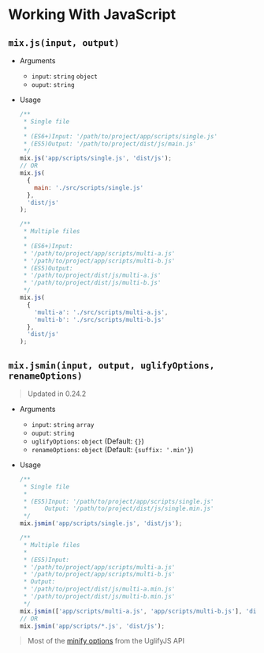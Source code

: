 # Working With JavaScript

## `mix.js(input, output)`

- Arguments
  - `input`: `string` `object`
  - `ouput`: `string`
- Usage

  ```js
  /**
   * Single file
   *
   * (ES6+)Input: '/path/to/project/app/scripts/single.js'
   * (ES5)Output: '/path/to/project/dist/js/main.js'
   */
  mix.js('app/scripts/single.js', 'dist/js');
  // OR
  mix.js(
    {
      main: './src/scripts/single.js'
    },
    'dist/js'
  );
  ```

  ```js
  /**
   * Multiple files
   *
   * (ES6+)Input:
   * '/path/to/project/app/scripts/multi-a.js'
   * '/path/to/project/app/scripts/multi-b.js'
   * (ES5)Output:
   * '/path/to/project/dist/js/multi-a.js'
   * '/path/to/project/dist/js/multi-b.js'
   */
  mix.js(
    {
      'multi-a': './src/scripts/multi-a.js',
      'multi-b': './src/scripts/multi-b.js'
    },
    'dist/js'
  );
  ```

## `mix.jsmin(input, output, uglifyOptions, renameOptions)`

> Updated in 0.24.2

- Arguments
  - `input`: `string` `array`
  - `ouput`: `string`
  - `uglifyOptions`: `object` (Default: `{}`)
  - `renameOptions`: `object` (Default: `{suffix: '.min'}`)
- Usage

  ```js
  /**
   * Single file
   *
   * (ES5)Input: '/path/to/project/app/scripts/single.js'
   *     Output: '/path/to/project/dist/js/single.min.js'
   */
  mix.jsmin('app/scripts/single.js', 'dist/js');
  ```

  ```js
  /**
   * Multiple files
   *
   * (ES5)Input:
   * '/path/to/project/app/scripts/multi-a.js'
   * '/path/to/project/app/scripts/multi-b.js'
   * Output:
   * '/path/to/project/dist/js/multi-a.min.js'
   * '/path/to/project/dist/js/multi-b.min.js'
   */
  mix.jsmin(['app/scripts/multi-a.js', 'app/scripts/multi-b.js'], 'dist/js');
  // OR
  mix.jsmin('app/scripts/*.js', 'dist/js');
  ```

> Most of the [minify options](https://github.com/mishoo/UglifyJS2#minify-options) from the UglifyJS API
